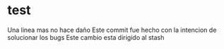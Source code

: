 # test
Una linea mas no hace daño
Este commit fue hecho con la intencion de solucionar los bugs
Este cambio esta dirigido al stash
